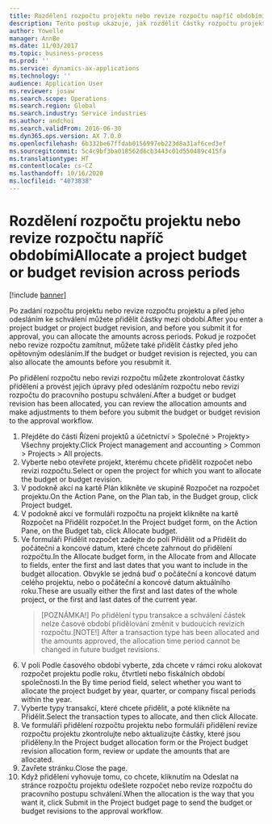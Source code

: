 ```yaml
---
title: Rozdělení rozpočtu projektu nebo revize rozpočtu napříč obdobími
description: Tento postup ukazuje, jak rozdělit částky rozpočtu projektu na období.
author: Yowelle
manager: AnnBe
ms.date: 11/03/2017
ms.topic: business-process
ms.prod: ''
ms.service: dynamics-ax-applications
ms.technology: ''
audience: Application User
ms.reviewer: josaw
ms.search.scope: Operations
ms.search.region: Global
ms.search.industry: Service industries
ms.author: andchoi
ms.search.validFrom: 2016-06-30
ms.dyn365.ops.version: AX 7.0.0
ms.openlocfilehash: 6b332be67ffdab0156997eb223d8a31af6ced3ef
ms.sourcegitcommit: 5c4c9bf3ba018562d6cb3443c01d550489c415fa
ms.translationtype: HT
ms.contentlocale: cs-CZ
ms.lasthandoff: 10/16/2020
ms.locfileid: "4073838"
---
```

# <a name="allocate-a-project-budget-or-budget-revision-across-periods"></a><span data-ttu-id="a2c95-103">Rozdělení rozpočtu projektu nebo revize rozpočtu napříč obdobími</span><span class="sxs-lookup"><span data-stu-id="a2c95-103">Allocate a project budget or budget revision across periods</span></span>

[!include [banner](../../includes/banner.md)]

<span data-ttu-id="a2c95-104">Po zadání rozpočtu projektu nebo revize rozpočtu projektu a před jeho odesláním ke schválení můžete přidělit částky mezi období.</span><span class="sxs-lookup"><span data-stu-id="a2c95-104">After you enter a project budget or project budget revision, and before you submit it for approval, you can allocate the amounts across periods.</span></span> <span data-ttu-id="a2c95-105">Pokud je rozpočet nebo revize rozpočtu zamítnut, můžete také přidělit částky před jeho opětovným odesláním.</span><span class="sxs-lookup"><span data-stu-id="a2c95-105">If the budget or budget revision is rejected, you can also allocate the amounts before you resubmit it.</span></span> 

<span data-ttu-id="a2c95-106">Po přidělení rozpočtu nebo revizi rozpočtu můžete zkontrolovat částky přidělení a provést jejich úpravy před odesláním rozpočtu nebo revizi rozpočtu do pracovního postupu schválení.</span><span class="sxs-lookup"><span data-stu-id="a2c95-106">After a budget or budget revision has been allocated, you can review the allocation amounts and make adjustments to them before you submit the budget or budget revision to the approval workflow.</span></span> 

1. <span data-ttu-id="a2c95-107">Přejděte do části Řízení projektů a účetnictví > Společné > Projekty> Všechny projekty.</span><span class="sxs-lookup"><span data-stu-id="a2c95-107">Click Project management and accounting > Common > Projects > All projects.</span></span> 
2. <span data-ttu-id="a2c95-108">Vyberte nebo otevřete projekt, kterému chcete přidělit rozpočet nebo revizi rozpočtu.</span><span class="sxs-lookup"><span data-stu-id="a2c95-108">Select or open the project for which you want to allocate the budget or budget revision.</span></span> 
3. <span data-ttu-id="a2c95-109">V podokně akcí na kartě Plán klikněte ve skupině Rozpočet na rozpočet projektu.</span><span class="sxs-lookup"><span data-stu-id="a2c95-109">On the Action Pane, on the Plan tab, in the Budget group, click Project budget.</span></span> 
4. <span data-ttu-id="a2c95-110">V podokně akcí ve formuláři rozpočtu na projekt klikněte na kartě Rozpočet na Přidělit rozpočet.</span><span class="sxs-lookup"><span data-stu-id="a2c95-110">In the Project budget form, on the Action Pane, on the Budget tab, click Allocate budget.</span></span> 
5. <span data-ttu-id="a2c95-111">Ve formuláři Přidělit rozpočet zadejte do polí Přidělit od a Přidělit do počáteční a koncové datum, které chcete zahrnout do přidělení rozpočtu.</span><span class="sxs-lookup"><span data-stu-id="a2c95-111">In the Allocate budget form, in the Allocate from and Allocate to fields, enter the first and last dates that you want to include in the budget allocation.</span></span> <span data-ttu-id="a2c95-112">Obvykle se jedná buď o počáteční a koncové datum celého projektu, nebo o počáteční a koncové datum aktuálního roku.</span><span class="sxs-lookup"><span data-stu-id="a2c95-112">These are usually either the first and last dates of the whole project, or the first and last dates of the current year.</span></span>  
   > <span data-ttu-id="a2c95-113">[POZNÁMKA!] Po přidělení typu transakce a schválení částek nelze časové období přidělování změnit v budoucích revizích rozpočtu.</span><span class="sxs-lookup"><span data-stu-id="a2c95-113">[NOTE!] After a transaction type has been allocated and the amounts approved, the allocation time period cannot be changed in future budget revisions.</span></span> 
6. <span data-ttu-id="a2c95-114">V poli Podle časového období vyberte, zda chcete v rámci roku alokovat rozpočet projektu podle roku, čtvrtletí nebo fiskálních období společnosti.</span><span class="sxs-lookup"><span data-stu-id="a2c95-114">In the By time period field, select whether you want to allocate the project budget by year, quarter, or company fiscal periods within the year.</span></span>
7. <span data-ttu-id="a2c95-115">Vyberte typy transakcí, které chcete přidělit, a poté klikněte na Přidělit.</span><span class="sxs-lookup"><span data-stu-id="a2c95-115">Select the transaction types to allocate, and then click Allocate.</span></span> 
8. <span data-ttu-id="a2c95-116">Ve formuláři přidělení rozpočtu projektu nebo formuláři přidělení revize rozpočtu projektu zkontrolujte nebo aktualizujte částky, které jsou přiděleny.</span><span class="sxs-lookup"><span data-stu-id="a2c95-116">In the Project budget allocation form or the Project budget revision allocation form, review or update the amounts that are allocated.</span></span> 
9. <span data-ttu-id="a2c95-117">Zavřete stránku.</span><span class="sxs-lookup"><span data-stu-id="a2c95-117">Close the page.</span></span>
10. <span data-ttu-id="a2c95-118">Když přidělení vyhovuje tomu, co chcete, kliknutím na Odeslat na stránce rozpočtu projektu odešlete rozpočet nebo revize rozpočtu do pracovního postupu schválení.</span><span class="sxs-lookup"><span data-stu-id="a2c95-118">When the allocation is the way that you want it, click Submit in the Project budget page to send the budget or budget revisions to the approval workflow.</span></span>  


